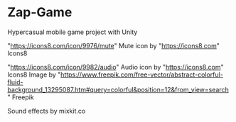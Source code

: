 # Zap-Game
Hypercasual mobile game project with Unity

"https://icons8.com/icon/9976/mute" Mute icon by "https://icons8.com" Icons8

"https://icons8.com/icon/9982/audio" Audio icon by "https://icons8.com" Icons8 
Image by "https://www.freepik.com/free-vector/abstract-colorful-fluid-background_13295087.htm#query=colorful&position=12&from_view=search" Freepik 

Sound effects by mixkit.co
